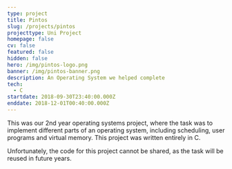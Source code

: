 ```yaml
---
type: project
title: Pintos
slug: /projects/pintos
projecttype: Uni Project
homepage: false
cv: false
featured: false
hidden: false
hero: /img/pintos-logo.png
banner: /img/pintos-banner.png
description: An Operating System we helped complete
tech:
  - C
startdate: 2018-09-30T23:40:00.000Z
enddate: 2018-12-01T00:40:00.000Z
---
```


This was our 2nd year operating systems project, where the task was to implement different parts of an operating system, including scheduling, user programs and virtual memory. This project was written entirely in C.

Unfortunately, the code for this project cannot be shared, as the task will be reused in future years.
